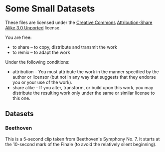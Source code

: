 # Some Small Datasets

These files are licensed under the
[Creative Commons](https://en.wikipedia.org/wiki/en:Creative_Commons)
[Attribution-Share Alike 3.0 Unported](https://creativecommons.org/licenses/by-sa/3.0/deed.en)
license.

You are free:
- to share – to copy, distribute and transmit the work
- to remix – to adapt the work

Under the following conditions:
- attribution – You must attribute the work in the manner specified by the
  author or licensor (but not in any way that suggests that they endorse you or
  your use of the work).
- share alike – If you alter, transform, or build upon this work, you may
  distribute the resulting work only under the same or similar license to this
  one.

## Datasets

### Beethoven

This is a 5-second clip taken from Beethoven's Symphony No. 7. It starts at the
10-second mark of the Finale (to avoid the relatively silent beginning).

